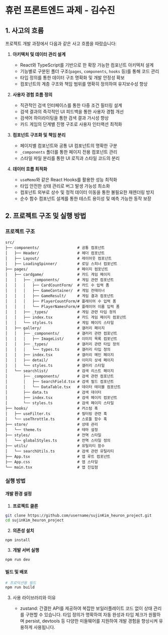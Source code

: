 # 휴런 프론트엔드 과제 - 김수진

## 1. 사고의 흐름

프로젝트 개발 과정에서 다음과 같은 사고 흐름을 따랐습니다:

1. **아키텍처 및 데이터 관리 설계**

   - React와 TypeScript를 기반으로 한 확장 가능한 컴포넌트 아키텍처 설계
   - 기능별로 구분된 폴더 구조(`pages`, `components`, `hooks` 등)를 통해 코드 관리
   - 타입 정의를 통한 데이터 구조 명확화 및 개발 안정성 확보
   - 컴포넌트의 계층 구조와 책임 범위를 명확히 정의하여 유지보수성 향상

2. **사용자 경험 흐름 정의**

   - 직관적인 검색 인터페이스를 통한 다중 조건 필터링 설계
   - 검색 결과의 즉각적인 UI 피드백을 통한 사용자 경험 개선
   - 검색어 하이라이팅을 통한 검색 결과 가시성 향상
   - 카드 게임의 단계별 진행 구조로 사용자 인터랙션 최적화

3. **컴포넌트 구조화 및 책임 분리**

   - 페이지별 컴포넌트와 공통 UI 컴포넌트의 명확한 구분
   - `_components` 폴더를 통한 페이지 전용 컴포넌트 관리
   - 스타일 파일 분리를 통한 UI 로직과 스타일 코드의 분리

4. **데이터 흐름 최적화**
   - `useMemo`와 같은 React Hooks를 활용한 성능 최적화
   - 타입 안전한 상태 관리로 버그 발생 가능성 최소화
   - 컴포넌트 외부로 상수 및 정적 데이터 이동을 통한 불필요한 재렌더링 방지
   - 순수 함수 컴포넌트 설계를 통한 테스트 용이성 및 예측 가능한 동작 보장

## 2. 프로젝트 구조 및 실행 방법

### 프로젝트 구조

```
src/
├── components/                 # 공통 컴포넌트
│   ├── Header/                 # 헤더 컴포넌트
│   ├── Layout/                 # 레이아웃 컴포넌트
│   ├── LoadingSpinner/         # 로딩 스피너 컴포넌트
├── pages/                      # 페이지 컴포넌트
│   ├── cardgame/               # 카드 게임 페이지
│   │   ├── _components/        # 게임 관련 컴포넌트
│   │   │   ├── CardCountForm/  # 카드 수 입력 폼
│   │   │   ├── GameContainer/  # 게임 컨테이너
│   │   │   ├── GameResult/     # 게임 결과 컴포넌트
│   │   │   ├── PlayerCountForm/# 플레이어 수 입력 폼
│   │   │   └── PlayerNamesForm/# 플레이어 이름 입력 폼
│   │   ├── _types/             # 게임 관련 타입 정의
│   │   ├── index.tsx           # 카드 게임 페이지 컴포넌트
│   │   └── styles.ts           # 게임 페이지 스타일
│   ├── gallery/                # 갤러리 페이지
│   │   ├── _components/        # 갤러리 관련 컴포넌트
│   │   │   ├── ImageList/      # 이미지 목록 컴포넌트
│   │   ├── _types/             # 갤러리 관련 타입 정의
│   │   │   └── types.ts        # 갤러리 타입 정의
│   │   ├── index.tsx           # 갤러리 메인 페이지
│   │   ├── detail/             # 이미지 상세 페이지
│   │   └── styles.ts           # 갤러리 스타일
│   └── searchlist/             # 검색 리스트 페이지
│       ├── _components/        # 검색 관련 컴포넌트
│       │   ├── SearchField.tsx # 검색 필드 컴포넌트
│       │   └── DataTable.tsx   # 데이터 테이블 컴포넌트
│       ├── data.ts             # 검색 데이터
│       ├── index.tsx           # 검색 페이지 컴포넌트
│       └── styles.ts           # 검색 페이지 스타일
├── hooks/                      # 커스텀 훅
│   ├── useFilter.ts            # 필터링 관련 훅
│   └── useThrottle.ts          # 스로틀 함수 훅
├── store/                      # 상태 관리
│   └── theme.ts                # 테마 설정
├── styles/                     # 전역 스타일
│   └── globalStyles.ts         # 전역 스타일 정의
├── utils/                      # 유틸리티 함수
│   └── searchUtils.ts          # 검색 관련 유틸리티
├── App.tsx                     # 앱 루트 컴포넌트
├── App.css                     # 앱 스타일
└── main.tsx                    # 앱 진입점
```

### 실행 방법

#### 개발 환경 설정

1. **프로젝트 클론**

```bash
git clone https://github.com/username/sujinKim_heuron_project.git
cd sujinKim_heuron_project
```

2. **의존성 설치**

```bash
npm install
```

3. **개발 서버 실행**

```bash
npm run dev
```

#### 빌드 및 배포

```bash
# 프로덕션용 빌드
npm run build
```

3. 사용 라이브러리와 이유

   - zustand: 간결한 API를 제공하여 복잡한 보일러플레이트 코드 없이 상태 관리를 구현할 수 있습니다. 타입 정의가 명확하여 자동 완성과 타입 체크가 원활하며 persist, devtools 등 다양한 미들웨어를 지원하여 개발 경험을 향상시켜 유용하게 사용됩니다.

